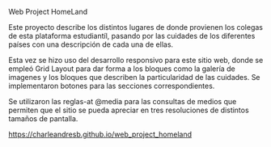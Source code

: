 Web Project HomeLand

Este proyecto describe los distintos lugares de donde provienen los colegas
de esta plataforma estudiantíl, pasando por las cuidades de los diferentes países
con una descripción de cada una de ellas.

Esta vez se hizo uso del desarrollo responsivo para este sitio web, donde se empleó
Grid Layout para dar forma a los bloques como la galería de imagenes y los bloques
que describen la particularidad de las cuidades. Se implementaron botones para
las secciones correspondientes.

Se utilizaron las reglas-at @media para las consultas de medios que permiten que
el sitio se pueda apreciar en tres resoluciones de distintos tamaños de pantalla.

https://charleandresb.github.io/web_project_homeland
